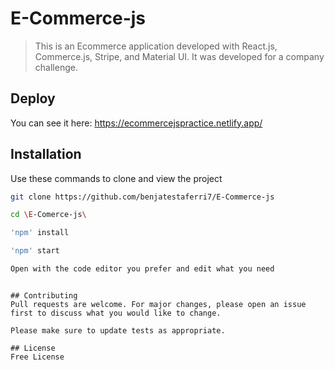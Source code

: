 # E-Commerce-js

> This is an Ecommerce application developed with React.js, Commerce.js, Stripe, and Material UI.
It was developed for a company challenge.  


## Deploy
You can see it here: https://ecommercejspractice.netlify.app/
## Installation

Use these commands to clone and view the project

```bash
git clone https://github.com/benjatestaferri7/E-Commerce-js

cd \E-Comerce-js\

'npm' install

'npm' start

Open with the code editor you prefer and edit what you need


```

```

## Contributing
Pull requests are welcome. For major changes, please open an issue first to discuss what you would like to change.

Please make sure to update tests as appropriate.

## License
Free License
